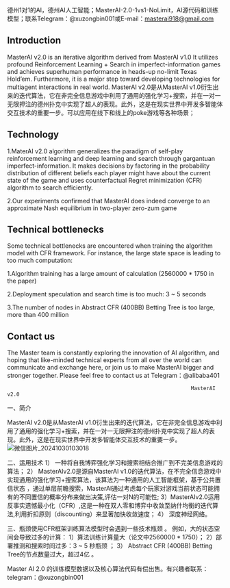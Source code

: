 德州1对1的AI，德州AI人工智能；MasterAI-2.0-1vs1-NoLimit，AI源代码和训练模型；联系Telegram：@xuzongbin001或E-mail：masterai918@gmail.com

## Introduction

MasterAI v2.0 is an iterative algorithm derived from MasterAI v1.0 
It utilizes profound Reinforcement Learning + Search in imperfect-information games and achieves superhuman performance in heads-up no-limit Texas Hold’em. Furthermore, it is a major step toward developing technologies for multiagent interactions in real world.
MasterAI v2.0是从MasterAI v1.0衍生出来的迭代算法，它在非完全信息游戏中利用了通用的强化学习+搜索，并在一对一无限押注的德州扑克中实现了超人的表现。此外，这是在现实世界中开发多智能体交互技术的重要一步。可以应用在线下和线上的poke游戏等各种场景；

## Technology

1.MaterAI v2.0 algorithm generalizes the paradigm of self-play reinforcement learning and deep learning and search through gargantuan imperfect-information. It makes decisions by factoring in the probability distribution of different beliefs each player might have about the current state of the game and uses counterfactual Regret minimization (CFR) algorithm to search efficiently.


2.Our experiments confirmed that MasterAI does indeed converge to an approximate Nash equilibrium in two-player zero-zum game

## Technical bottlenecks

Some technical bottlenecks are encountered when training the algorithm model with CFR framework. For instance, the large state space is leading to too much computation:

1.Algorithm training has a large amount of calculation (2560000 * 1750 in the paper)

2.Deployment speculation and search time is too much: 3 ~ 5 seconds

3.The number of nodes in Abstract CFR (400BB) Betting Tree is too large, more than 400 million

## Contact us

The Master team is constantly exploring the innovation of AI algorithm, and hoping that like-minded technical experts from all over the world can communicate and exchange here, or join us to make MasterAI bigger and stronger together. Please feel free to contact us at Telegram：@alibaba401

                                                                MasterAI v2.0
一、简介

 MasterAI v2.0是从MasterAI v1.0衍生出来的迭代算法，它在非完全信息游戏中利用了通用的强化学习+搜索，并在一对一无限押注的德州扑克中实现了超人的表现。此外，这是在现实世界中开发多智能体交互技术的重要一步。
 ![微信图片_20241030103018](https://github.com/user-attachments/assets/a68c45e7-a4f5-4241-a85d-0a9cb7a85546)

 二、运用技术
 1） 一种将自我博弈强化学习和搜索相结合推广到不完美信息游戏的算法；
 2） MasterAIv2.0是源自MasterAI v1.0的迭代算法，在不完全信息游戏中实现通用的强化学习+搜索算法，该算法为一种通用的人工智能框架，基于公共置信状态 ，通过单层前瞻搜索，MasterAI通过考虑每个玩家对游戏当前状态可能拥有的不同置信的概率分布来做出决策,评估一对N的可能性;
 3）MasterAIv2.0运用反事实遗憾最小化（CFR）,这是一种在双人零和博弈中收敛至纳什均衡的迭代算法,利用折扣原则（discounting）来显著加快收敛速度；
 4） 深度神经网络。
 
 三、瓶颈使用CFR框架训练算法模型时会遇到一些技术瓶颈 。
 例如，大的状态空间会导致过多的计算：
 1）算法训练计算量大（论文中2560000 * 1750）；
 2）部署推测和搜索时间过多：3 ~ 5 秒瓶颈 ；
 3） Abstract CFR (400BB) Betting Tree的节点数量过大，超过4亿 。


Master AI 2.0 的训练模型数据以及核心算法代码有偿出售。有兴趣者联系：telegram：@xuzongbin001

 
